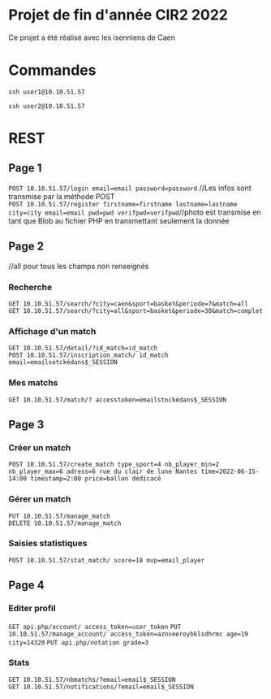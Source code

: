 # Projet de fin d'année CIR2 2022
Ce projet a été réalisé avec les isenniens de Caen

# Commandes
```
ssh user1@10.10.51.57
```
```
ssh user2@10.10.51.57
```

# REST
## Page 1
``POST 10.10.51.57/login email=email password=password`` //Les infos sont transmise par la méthode POST <br>
``POST 10.10.51.57/register firstname=firstname lastname=lastname city=city email=email pwd=pwd verifpwd=verifpwd``//photo est transmise en tant que Blob au fichier PHP en transmettant seulement la donnée

## Page 2
//all pour tous les champs non renseignés
### Recherche
``GET 10.10.51.57/search/?city=caen&sport=basket&periode=7&match=all``<br>
``GET 10.10.51.57/search/?city=all&sport=basket&periode=30&match=complet``
### Affichage d'un match
``GET 10.10.51.57/detail/?id_match=id_match``<br>
``POST 10.10.51.57/inscription_match/ id_match email=emailsotckédans$_SESSION``
### Mes matchs
``GET 10.10.51.57/match/? accesstoken=emailstockédans$_SESSION``

## Page 3
### Créer un match<br>
``POST 10.10.51.57/create_match type_sport=4 nb_player_min=2 nb_player_max=6 adress=6 rue du clair de lune Nantes time=2022-06-15-14:00 timestamp=2:00 price=ballon dédicacé``
### Gérer un match
``PUT 10.10.51.57/manage_match``<br>
``DELETE 10.10.51.57/manage_match``<br>
### Saisies statistiques<br>
``POST 10.10.51.57/stat_match/ score=18 mvp=email_player``

## Page 4
### Editer profil
``GET api.php/account/ access_token=user_token``
``PUT 10.10.51.57/manage_account/ access_token=aznveeroybklsdhrmc age=19 city=14320``
``PUT api.php/notation grade=3``
### Stats
``GET 10.10.51.57/nbmatchs/?email=email$_SESSION``<br>
``GET 10.10.51.57/notifications/?email=email$_SESSION``
